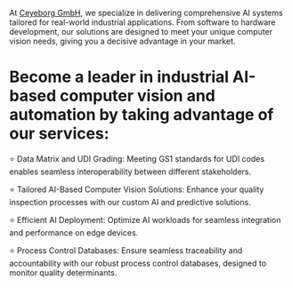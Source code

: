 At [Ceyeborg GmbH](https://www.ceyeb.org/), we specialize in delivering comprehensive AI systems tailored for real-world industrial applications. 
From software to hardware development, our solutions are designed to meet your unique computer vision needs, 
giving you a decisive advantage in your market.

# Become a leader in industrial AI-based computer vision and automation by taking advantage of our services:</code>

⭐ Data Matrix and UDI Grading: Meeting GS1 standards for UDI codes enables seamless interoperability between different stakeholders.

⭐ Tailored AI-Based Computer Vision Solutions: Enhance your quality inspection processes with our custom AI and predictive solutions.

⭐ Efficient AI Deployment: Optimize AI workloads for seamless integration and performance on edge devices.

⭐ Process Control Databases: Ensure seamless traceability and accountability with our robust process control databases, designed to monitor quality determinants.




